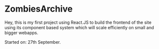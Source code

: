 # ZombiesArchive

Hey, this is my first project using React.JS to build the frontend of the site using its component based system which will scale efficiently on small and bigger webapps.

Started on: 27th September.
